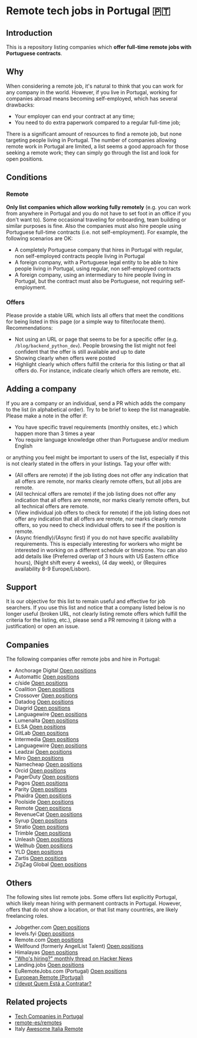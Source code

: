 # Remote tech jobs in Portugal 🇵🇹

## Introduction

This is a repository listing companies which **offer full-time remote jobs with Portuguese contracts**.

## Why

When considering a remote job, it's natural to think that you can work for any company in the world.
However, if you live in Portugal, working for companies abroad means becoming self-employed, which has several drawbacks:

* Your employer can end your contract at any time;
* You need to do extra paperwork compared to a regular full-time job;

There is a significant amount of resources to find a remote job, but none targeting people living in Portugal.
The number of companies allowing remote work in Portugal are limited, a list seems a good approach for those seeking a
remote work; they can simply go through the list and look for open positions.

## Conditions

### Remote

**Only list companies which allow working fully remotely** (e.g. you can work from anywhere in Portugal and you do not
have to set foot in an office if you don't want to). Some occasional traveling for onboarding, team building or similar
purposes is fine. Also the companies must also hire people using Portuguese full-time contracts (i.e. not self-employment).
For example, the following scenarios are OK:

* A completely Portuguese company that hires in Portugal with regular, non self-employed contracts people living in Portugal
* A foreign company, with a Portuguese legal entity to be able to hire people living in Portugal, using regular, non 
  self-employed contracts
* A foreign company, using an intermediary to hire people living in Portugal, but the contract must also be Portuguese,
  not requiring self-employment.

### Offers

Please provide a stable URL which lists all offers that meet the conditions for being listed in this page (or a simple 
way to filter/locate them). Recommendations:

* Not using an URL or page that seems to be for a specific offer (e.g. `/blog/backend_python_dev`). People browsing the
  list might not feel confident that the offer is still available and up to date
* Showing clearly when offers were posted
* Highlight clearly which offers fulfill the criteria for this listing or that all offers do. For instance, indicate
  clearly which offers are remote, etc.

## Adding a company

If you are a company or an individual, send a PR which adds the company to the list (in alphabetical order). Try to be
brief to keep the list manageable. Please make a note in the offer if:

* You have specific travel requirements (monthly onsites, etc.) which happen more than 3 times a year
* You require language knowledge other than Portuguese and/or medium English

or anything you feel might be important to users of the list, especially if this is not clearly stated in the offers in
your listings. Tag your offer with:

* (All offers are remote) if the job listing does not offer any indication that all offers are remote, nor marks clearly
  remote offers, but all jobs are remote.
* (All technical offers are remote) if the job listing does not offer any indication that all offers are remote, nor marks
  clearly remote offers, but all technical offers are remote.
* (View individual job offers to check for remote) if the job listing does not offer any indication that all offers are
  remote, nor marks clearly remote offers, so you need to check individual offers to see if the position is remote.
* (Async friendly)/(Async first) if you do not have specific availability requirements. This is especially interesting
  for workers who might be interested in working on a different schedule or timezone. You can also add details like 
  (Preferred overlap of 3 hours with US Eastern office hours), (Night shift every 4 weeks), (4 day week), or (Requires
  availability 8-9 Europe/Lisbon).

## Support

It is our objective for this list to remain useful and effective for job searchers. 
If you use this list and notice that a company listed below is no longer useful (broken URL, not clearly listing remote
offers which fulfill the criteria for the listing, etc.), please send a PR removing it (along with a justification) or 
open an issue.

## Companies

The following companies offer remote jobs and hire in Portugal:

* Anchorage Digital [Open positions](https://jobs.lever.co/anchorage?location=Portugal)
* Automattic [Open positions](https://automattic.com/work-with-us/)
* c/side [Open positions](https://jobs.ashbyhq.com/c-side)
* Coalition [Open positions](https://careers.coalitioninc.com/jobs/)
* Crossover [Open positions](https://www.crossover.com/jobs)
* Datadog [Open positions](https://careers.datadoghq.com/)
* Diagrid [Open positions](https://www.diagrid.io/careers/)
* Languagewire [Open positions](https://apply.workable.com/languagewire/)
* Lumenalta [Open positions](https://lumenalta.com/remote-jobs#open-positions)
* ELSA [Open positions](https://elsaspeak.com/en/career/)
* GitLab [Open positions](https://job-boards.greenhouse.io/gitlab/)
* Intermedia [Open positions](https://intermeinc.hrmdirect.com/employment/job-openings.php?search=true)
* Languagewire [Open positions](https://apply.workable.com/languagewire/)
* Leadzai [Open positions](https://www.leadzai.com/about-us#open-roles)
* Miro [Open positions](https://miro.com/careers/open-positions/?location=remote-emea)
* Namecheap [Open positions](https://www.namecheap.com/careers/)
* Orcid [Open positions](https://info.orcid.org/work-with-us/)
* PagerDuty [Open positions](https://careers.pagerduty.com/jobs/search?page=1&remote=true&country_codes%5B%5D=PT&query=)
* Pagos [Open positions](https://pagos.ai/careers)
* Parity [Open positions](https://www.parity.io/careers)
* Phaidra [Open positions](https://www.phaidra.ai/careers)
* Poolside [Open positions](https://poolside.ai/careers)
* Remote [Open positions](https://boards.greenhouse.io/remotecom)
* RevenueCat [Open positions](https://www.revenuecat.com/careers/)
* Syrup [Open positions](https://www.syrup.tech/careers#open-positions)
* Stratio [Open positions](https://careers.stratioautomotive.com/#jobs)
* Trimble [Open positions](https://trimblecareers.trimble.com/careers?location=Portugal)
* Unleash [Open positions](https://www.getunleash.io/careers)
* Wellhub [Open positions](https://wellhub.com/careers)
* YLD [Open positions](https://www.yld.io/join-us)
* Zartis [Open positions](https://www.zartis.com/careers/)
* ZigZag Global [Open positions](https://apply.workable.com/zigzag-global/)

## Others

The following sites list remote jobs. Some offers list explicitly Portugal, which likely mean hiring with permanent contracts
in Portugal. However, offers that do not show a location, or that list many countries, are likely freelancing roles.

* Jobgether.com [Open positions](https://jobgether.com/search-offers?locations=622a65b2671f2c8b98fac7ae)
* levels.fyi [Open positions](https://www.levels.fyi/jobs/location/portugal?locationSlug=portugal)
* Remote.com [Open positions](https://remote.com/jobs/all?workplaceLocation=remote&country=PRT)
* Wellfound (formerly AngelList Talent) [Open positions](https://wellfound.com/location/portugal)
* Himalayas [Open positions](https://himalayas.app/jobs/countries/portugal)
* ["Who's hiring?" monthly thread on Hacker News](https://www.hacker-jobs.com/)
* Landing.jobs [Open positions](https://landing.jobs/jobs)
* EuRemoteJobs.com (Portugal) [Open positions](https://euremotejobs.com/job-region/remote-jobs-portugal/)
* [European Remote (Portugal)](https://europeanremote.com/hiring-locations/portugal)
* [r/devpt Quem Está a Contratar?](https://www.reddit.com/r/devpt/search/?q=%22Quem+Est%C3%A1+a+Contratar%3F%22&restrict_sr=1&sort=new)

## Related projects

* [Tech Companies in Portugal](https://github.com/marmelo/tech-companies-in-portugal)
* [remote-es/remotes](https://github.com/remote-es/remotes)
* Italy [Awesome Italia Remote](https://github.com/italiaremote/awesome-italia-remote)
